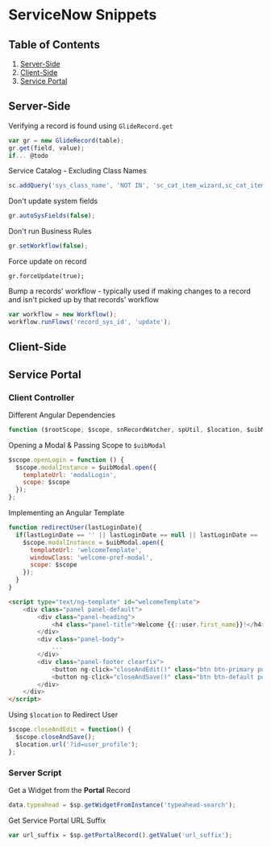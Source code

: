 # ServiceNow Snippets

## Table of Contents
1. [Server-Side](#server-side)
1. [Client-Side](#client-side)
1. [Service Portal](#service-portal)


## Server-Side
Verifying a record is found using `GlideRecord.get`
```js
var gr = new GlideRecord(table);
gr.get(field, value);
if... @todo
```

Service Catalog - Excluding Class Names
```js
sc.addQuery('sys_class_name', 'NOT IN', 'sc_cat_item_wizard,sc_cat_item_content');
```

Don't update system fields
```js
gr.autoSysFields(false);
```

Don't run Business Rules
```js
gr.setWorkflow(false);
```

Force update on record
```
gr.forceUpdate(true);
```

Bump a records' workflow - typically used if making changes to a record and isn't picked up by that records' workflow
```js
var workflow = new Workflow();
workflow.runFlows('record_sys_id', 'update');
```


## Client-Side


## Service Portal

### Client Controller
Different Angular Dependencies
```js
function ($rootScope, $scope, snRecordWatcher, spUtil, $location, $uibModal, cabrillo, $timeout, $window, $document) { /* code */ })
```

Opening a Modal & Passing Scope to `$uibModal`
```js
$scope.openLogin = function () {
  $scope.modalInstance = $uibModal.open({
    templateUrl: 'modalLogin',
    scope: $scope
  });
};
```

Implementing an Angular Template
```js
function redirectUser(lastLoginDate){
  if(lastLoginDate == '' || lastLoginDate == null || lastLoginDate == 'undefined'){
    $scope.modalInstance = $uibModal.open({
      templateUrl: 'welcomeTemplate',
      windowClass: 'welcome-pref-modal',
      scope: $scope
    });
  }
}
```

```html
<script type="text/ng-template" id="welcomeTemplate">
    <div class="panel panel-default">
        <div class="panel-heading">
            <h4 class="panel-title">Welcome {{::user.first_name}}!</h4>
        </div>
        <div class="panel-body">
            ...
        </div>
        <div class="panel-footer clearfix">
            <button ng-click="closeAndEdit()" class="btn btn-primary pull-right">No, Edit My Profile</button>
            <button ng-click="closeAndSave()" class="btn btn-default pull-right">Yes, It's Correct</button>
        </div>
    </div>
</script>
```

Using `$location` to Redirect User
```js
$scope.closeAndEdit = function() {
  $scope.closeAndSave();
  $location.url('?id=user_profile');
};
```


### Server Script
Get a Widget from the **Portal** Record
```js
data.typeahead = $sp.getWidgetFromInstance('typeahead-search');
```

Get Service Portal URL Suffix
```js
var url_suffix = $sp.getPortalRecord().getValue('url_suffix');
```
